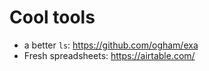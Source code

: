 # Cool tools

- a better `ls`: https://github.com/ogham/exa
- Fresh spreadsheets: https://airtable.com/
